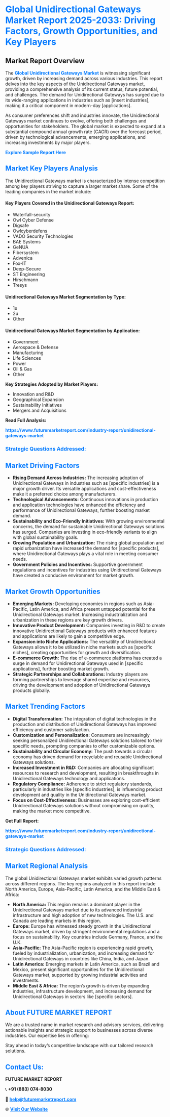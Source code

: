 <h1 style="color: #007BFF;">Global Unidirectional Gateways Market Report 2025-2033: Driving Factors, Growth Opportunities, and Key Players</h1>

<section id="overview">
<h2>Market Report Overview</h2>
<p>The <a href="https://www.futuremarketreport.com/industry-report/unidirectional-gateways-market" style="color: #007BFF; text-decoration: none;"><strong>Global Unidirectional Gateways Market</strong></a> is witnessing significant growth, driven by increasing demand across various industries. This report delves into the key aspects of the Unidirectional Gateways market, providing a comprehensive analysis of its current status, future potential, and challenges. The demand for Unidirectional Gateways has surged due to its wide-ranging applications in industries such as [insert industries], making it a critical component in modern-day [applications].</p>
<p>As consumer preferences shift and industries innovate, the Unidirectional Gateways market continues to evolve, offering both challenges and opportunities for stakeholders. The global market is expected to expand at a substantial compound annual growth rate (CAGR) over the forecast period, driven by technological advancements, emerging applications, and increasing investments by major players.</p>
</section>

<section id="overview">
<p><a href="https://www.futuremarketreport.com/request-sample/reportId=76520" style="color: #007BFF; text-decoration: none;"><strong>Explore Sample Report Here</strong></a></p>
</section>

<section id="key-players">
<h2 style="color: #007BFF;">Market Key Players Analysis</h2>
<p>The Unidirectional Gateways market is characterized by intense competition among key players striving to capture a larger market share. Some of the leading companies in the market include:</p>
<h4>Key Players Covered in the Unidirectional Gateways Report:</h4>
<ul><li>Waterfall-security</li><li>Owl Cyber Defense</li><li>Digsafe</li><li>Owlcyberdefens</li><li>VADO Security Technologies</li><li>BAE Systems</li><li>GeNUA</li><li>Fibersystem</li><li>Advenica</li><li>Fox-IT</li><li>Deep-Secure</li><li>ST Engineering</li><li>Hirschmann</li><li>Tresys</li></ul>
<h4>Unidirectional Gateways Market Segmentation by Type:</h4>
<ul><li>1u</li><li>2u</li><li>Other</li></ul>

<h4>Unidirectional Gateways Market Segmentation by Application:</h4>
<ul><li>Government</li><li>Aerospace &amp; Defense</li><li>Manufacturing</li><li>Life Sciences</li><li>Power</li><li>Oil &amp; Gas</li><li>Other</li></ul>
<p><strong>Key Strategies Adopted by Market Players:</strong></p>
<ul>
<li>Innovation and R&D</li>
<li>Geographical Expansion</li>
<li>Sustainability Initiatives</li>
<li>Mergers and Acquisitions</li>
</ul>
</section>

<section>
<p><strong>Read Full Analysis: </strong></p><a href="https://www.futuremarketreport.com/industry-report/unidirectional-gateways-market" style="color: #007BFF; text-decoration: none;"><strong>https://www.futuremarketreport.com/industry-report/unidirectional-gateways-market</strong></a>
<h3 style="color: #007BFF;">Strategic Questions Addressed:</h3>
</section>

<section id="driving-factors">
<h2 style="color: #007BFF;">Market Driving Factors</h2>
<ul>
<li><strong>Rising Demand Across Industries:</strong> The increasing adoption of Unidirectional Gateways in industries such as [specific industries] is a major growth driver. Its versatile applications and cost-effectiveness make it a preferred choice among manufacturers.</li>
<li><strong>Technological Advancements:</strong> Continuous innovations in production and application technologies have enhanced the efficiency and performance of Unidirectional Gateways, further boosting market demand.</li>
<li><strong>Sustainability and Eco-Friendly Initiatives:</strong> With growing environmental concerns, the demand for sustainable Unidirectional Gateways solutions has surged. Companies are investing in eco-friendly variants to align with global sustainability goals.</li>
<li><strong>Growing Population and Urbanization:</strong> The rising global population and rapid urbanization have increased the demand for [specific products], where Unidirectional Gateways plays a vital role in meeting consumer needs.</li>
<li><strong>Government Policies and Incentives:</strong> Supportive government regulations and incentives for industries using Unidirectional Gateways have created a conducive environment for market growth.</li>
</ul>
</section>

<section id="growth-opportunities">
<h2 style="color: #007BFF;">Market Growth Opportunities</h2>
<ul>
<li><strong>Emerging Markets:</strong> Developing economies in regions such as Asia-Pacific, Latin America, and Africa present untapped potential for the Unidirectional Gateways market. Increasing industrialization and urbanization in these regions are key growth drivers.</li>
<li><strong>Innovative Product Development:</strong> Companies investing in R&D to create innovative Unidirectional Gateways products with enhanced features and applications are likely to gain a competitive edge.</li>
<li><strong>Expansion into Niche Applications:</strong> The versatility of Unidirectional Gateways allows it to be utilized in niche markets such as [specific niches], creating opportunities for growth and diversification.</li>
<li><strong>E-commerce Growth:</strong> The rise of e-commerce platforms has created a surge in demand for Unidirectional Gateways used in [specific applications], further boosting market growth.</li>
<li><strong>Strategic Partnerships and Collaborations:</strong> Industry players are forming partnerships to leverage shared expertise and resources, driving the development and adoption of Unidirectional Gateways products globally.</li>
</ul>
</section>

<section id="trending-factors">
<h2 style="color: #007BFF;">Market Trending Factors</h2>
<ul>
<li><strong>Digital Transformation:</strong> The integration of digital technologies in the production and distribution of Unidirectional Gateways has improved efficiency and customer satisfaction.</li>
<li><strong>Customization and Personalization:</strong> Consumers are increasingly seeking personalized Unidirectional Gateways solutions tailored to their specific needs, prompting companies to offer customizable options.</li>
<li><strong>Sustainability and Circular Economy:</strong> The push towards a circular economy has driven demand for recyclable and reusable Unidirectional Gateways solutions.</li>
<li><strong>Increased Investment in R&D:</strong> Companies are allocating significant resources to research and development, resulting in breakthroughs in Unidirectional Gateways technology and applications.</li>
<li><strong>Regulatory Compliance:</strong> Adherence to strict regulatory standards, particularly in industries like [specific industries], is influencing product development and quality in the Unidirectional Gateways market.</li>
<li><strong>Focus on Cost-Effectiveness:</strong> Businesses are exploring cost-efficient Unidirectional Gateways solutions without compromising on quality, making the market more competitive.</li>
</ul>
</section>

<section>
<p><strong>Get Full Report: </strong></p><a href="https://www.futuremarketreport.com/industry-report/unidirectional-gateways-market" style="color: #007BFF; text-decoration: none;"><strong>https://www.futuremarketreport.com/industry-report/unidirectional-gateways-market</strong></a>
<h3 style="color: #007BFF;">Strategic Questions Addressed:</h3>
</section>


<section id="regional-analysis">
<h2 style="color: #007BFF;">Market Regional Analysis</h2>
<p>The global Unidirectional Gateways market exhibits varied growth patterns across different regions. The key regions analyzed in this report include North America, Europe, Asia-Pacific, Latin America, and the Middle East & Africa:</p>
<ul>
<li><strong>North America:</strong> This region remains a dominant player in the Unidirectional Gateways market due to its advanced industrial infrastructure and high adoption of new technologies. The U.S. and Canada are leading markets in this region.</li>
<li><strong>Europe:</strong> Europe has witnessed steady growth in the Unidirectional Gateways market, driven by stringent environmental regulations and a focus on sustainability. Key countries include Germany, France, and the U.K.</li>
<li><strong>Asia-Pacific:</strong> The Asia-Pacific region is experiencing rapid growth, fueled by industrialization, urbanization, and increasing demand for Unidirectional Gateways in countries like China, India, and Japan.</li>
<li><strong>Latin America:</strong> Emerging markets in Latin America, such as Brazil and Mexico, present significant opportunities for the Unidirectional Gateways market, supported by growing industrial activities and investments.</li>
<li><strong>Middle East & Africa:</strong> The region’s growth is driven by expanding industries, infrastructure development, and increasing demand for Unidirectional Gateways in sectors like [specific sectors].</li>
</ul>
</section>

<footer>
<h2 style="color: #007BFF;">About FUTURE MARKET REPORT</h2>
<p>We are a trusted name in market research and advisory services, delivering actionable insights and strategic support to businesses across diverse industries. Our expertise lies in offering:</p>

<p>Stay ahead in today’s competitive landscape with our tailored research solutions.</p>

<h2 style="color: #007BFF;">Contact Us:</h2>
<p><strong>FUTURE MARKET REPORT</strong></p>
<p>📞 <strong>+91 (883) 074-8030</strong></p>
<p>📧 <strong><a href="mailto:help@futuremarketreport.com" style="color: #007BFF;">help@futuremarketreport.com</a></strong></p>
<p>🌐 <strong><a href="https://www.futuremarketreport.com/" style="color: #007BFF;">Visit Our Website</a></strong></p>
</footer>